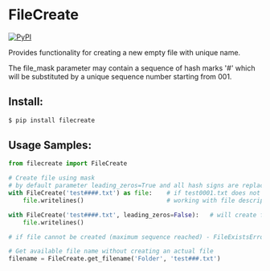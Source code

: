 # FileCreate
[![PyPI](https://img.shields.io/pypi/v/FileCreate)](https://pypi.org/project/filecreate/)

Provides functionality for creating a new empty file with unique name.

The file_mask parameter may contain a sequence of hash marks '#' which will be substituted by a unique sequence number 
starting from 001. 

## Install:

```bash  
$ pip install filecreate
```  

## Usage Samples:

```Python
from filecreate import FileCreate

# Create file using mask
# by default parameter leading_zeros=True and all hash signs are replaced with numbers
with FileCreate('test####.txt') as file:    # if test0001.txt does not exist - creates it
    file.writelines()                       # working with file descriptor as usual

with FileCreate('test####.txt', leading_zeros=False):   # will create file test1.txt
    file.writelines()                       

# if file cannot be created (maximum sequence reached) - FileExistsError exception is raised

# Get available file name without creating an actual file
filename = FileCreate.get_filename('Folder', 'test###.txt')

```

